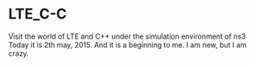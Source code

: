 # LTE_C-C
Visit the world of LTE and C++ under the simulation environment of ns3
Today it is 2th may, 2015. And it is a beginning to me. I am new, but I am crazy.
